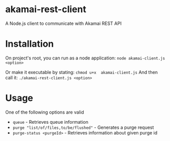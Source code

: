 akamai-rest-client
==================

A Node.js client to communicate with Akamai REST API

Installation
============

On project's root, you can run as a node application: `node akamai-client.js <option>`

Or make it executable by stating: `chmod u+x  akamai-client.js`
And then call it: `./akamai-rest-client.js <option>`

Usage
=====

One of the following options are valid
* `queue` - Retrieves queue information
* `purge "list/of/files,to/be/flushed"` - Generates a purge request
* `purge-status <purgeId>` - Retrieves information about given purge id
